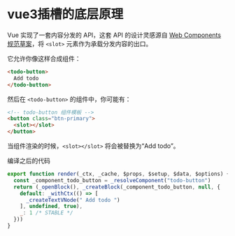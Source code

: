 # vue3插槽的底层原理

Vue 实现了一套内容分发的 API，这套 API 的设计灵感源自 [Web Components 规范草案](https://github.com/w3c/webcomponents/blob/gh-pages/proposals/Slots-Proposal.md)，将 `<slot>` 元素作为承载分发内容的出口。 

它允许你像这样合成组件： 

```html
<todo-button>
  Add todo
</todo-button>
```

然后在 `<todo-button>` 的组件中，你可能有： 

```html
<!-- todo-button 组件模板 -->
<button class="btn-primary">
  <slot></slot>
</button>
```

当组件渲染的时候，`<slot></slot>` 将会被替换为“Add todo”。 

编译之后的代码

```javascript
export function render(_ctx, _cache, $props, $setup, $data, $options) {
  const _component_todo_button = _resolveComponent("todo-button")
  return (_openBlock(), _createBlock(_component_todo_button, null, {
    default: _withCtx(() => [
      _createTextVNode(" Add todo ")
    ], undefined, true),
    _: 1 /* STABLE */
  }))
}
```

